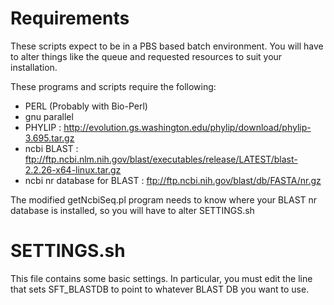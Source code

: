 Requirements
============

These scripts expect to be in a PBS based batch environment.
You will have to alter things like the queue and requested resources to suit your installation.

These programs and scripts require the following:

* PERL (Probably with Bio-Perl)
* gnu parallel
* PHYLIP : http://evolution.gs.washington.edu/phylip/download/phylip-3.695.tar.gz
* ncbi BLAST : ftp://ftp.ncbi.nlm.nih.gov/blast/executables/release/LATEST/blast-2.2.26-x64-linux.tar.gz
* ncbi nr database for BLAST : ftp://ftp.ncbi.nih.gov/blast/db/FASTA/nr.gz

The modified getNcbiSeq.pl program needs to know where your BLAST nr database is installed, so you will have to alter SETTINGS.sh

SETTINGS.sh
===========

This file contains some basic settings. In particular, you must edit the line that sets SFT_BLASTDB to point to whatever BLAST DB you want to use.


